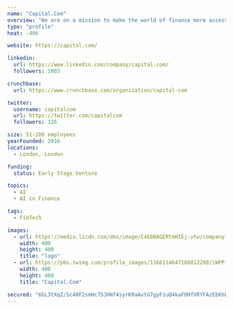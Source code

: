 ```yaml
---
name: "Capital.Com"
overview: "We are on a mission to make the world of finance more accessible, engaging and useful."
type: "profile"
heat: -406

website: https://capital.com/

linkedin:
  url: https://www.linkedin.com/company/capital.com/
  followers: 1003

crunchbase:
  url: https://www.crunchbase.com/organization/capital-com

twitter:
  username: capitalcom
  url: https://twitter.com/capitalcom
  followers: 326

size: 51-200 employees
yearFounded: 2016
locations:
  - London, London

funding:
  status: Early Stage Venture

topics:
  - AI
  - AI in Finance

tags:
  - FinTech

images:
  - url: https://media.licdn.com/dms/image/C4E0BAQERtmHIEj-vtw/company-logo_400_400/0?e=1582761600&v=beta&t=KpeGG8fxXERd_1w75UNVRwqqXgFbwqqvKAcXrero0-4
    width: 400
    height: 400
    title: "logo"
  - url: https://pbs.twimg.com/profile_images/1166114647180812288/iWPPi_wm_400x400.png
    width: 400
    height: 400
    title: "Capital.Com"

secured: "6GL3tXqZ/Sc40F2smHc7SJHNf4syrKRaAvtG7gyFzuQ4kaFOHfVRYFAzEbkhL15ijb/2GIFaU/OBjnsmpriunvr9A+gaoWBtsxeVid2kDmhZhg+wk4mxUj+BxTg7SSDuRfpBWk4OFZtA8hgM1k3xDhwdXb+YxTMKGjboi50gfld9uijAn6wGALVYWITPFBaMDkhQ7H09mYIQeRsW9vGLdzDDSguzaW1Nf9fdxtYvD/mpXzzwEiohSJ+dO+l48fPV1nknOo3wigeF6aH6vVNHubeRaRpS1fba0LYAANRFauUGaU0NZcO9NibUQJgiqZOP;tQVcnPyiqK9u72Usvoe67w=="
---
```


